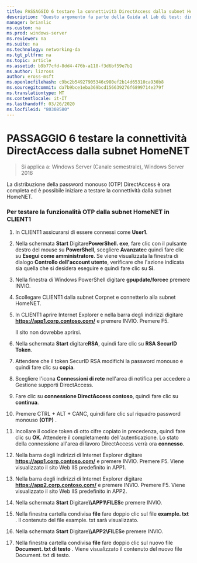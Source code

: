 ```yaml
---
title: PASSAGGIO 6 testare la connettività DirectAccess dalla subnet HomeNET
description: 'Questo argomento fa parte della Guida al Lab di test: dimostrazione di DirectAccess con autenticazione OTP e RSA SecurID per Windows Server 2016'
manager: brianlic
ms.custom: na
ms.prod: windows-server
ms.reviewer: na
ms.suite: na
ms.technology: networking-da
ms.tgt_pltfrm: na
ms.topic: article
ms.assetid: b9b77cfd-8dd4-476b-a118-f3d6bf59e7b1
ms.author: lizross
author: eross-msft
ms.openlocfilehash: c9bc2b54927905346c980ef2b14d65310ca930b8
ms.sourcegitcommit: da7b9bce1eba369bcd156639276f6899714e279f
ms.translationtype: MT
ms.contentlocale: it-IT
ms.lasthandoff: 03/26/2020
ms.locfileid: "80308580"
---
```

# <a name="step-6-test-directaccess-connectivity-from-the-homenet-subnet"></a>PASSAGGIO 6 testare la connettività DirectAccess dalla subnet HomeNET

>Si applica a: Windows Server (Canale semestrale), Windows Server 2016

La distribuzione della password monouso (OTP) DirectAccess è ora completa ed è possibile iniziare a testare la connettività dalla subnet HomeNET.  
  
### <a name="to-test-otp-functionality-from-the-homenet-subnet-on-client1"></a>Per testare la funzionalità OTP dalla subnet HomeNET in CLIENT1  
  
1. In CLIENT1 assicurarsi di essere connessi come **User1**.  
  
2. Nella schermata **Start** Digitare**PowerShell. exe**, fare clic con il pulsante destro del mouse su **PowerShell**, scegliere **Avanzate**e quindi fare clic su **Esegui come amministratore**. Se viene visualizzata la finestra di dialogo **Controllo dell'account utente**, verificare che l'azione indicata sia quella che si desidera eseguire e quindi fare clic su **Sì**.  
  
3. Nella finestra di Windows PowerShell digitare **gpupdate/force**e premere INVIO.  
  
4. Scollegare CLIENT1 dalla subnet Corpnet e connetterlo alla subnet HomeNET.  
  
5. In CLIENT1 aprire Internet Explorer e nella barra degli indirizzi digitare **https://app1.corp.contoso.com/** e premere INVIO. Premere F5.  
  
   Il sito non dovrebbe aprirsi.  
  
6. Nella schermata **Start** digitare**RSA**, quindi fare clic su **RSA SecurID Token**.  
  
7. Attendere che il token SecurID RSA modifichi la password monouso e quindi fare clic su **copia**.  
  
8. Scegliere l'icona **Connessioni di rete** nell'area di notifica per accedere a Gestione supporti DirectAccess.  
  
9. Fare clic su **connessione DirectAccess contoso**, quindi fare clic su **continua**.  
  
10. Premere CTRL + ALT + CANC, quindi fare clic sul riquadro password monouso **(OTP)** .  
  
11. Incollare il codice token di otto cifre copiato in precedenza, quindi fare clic su **OK**. Attendere il completamento dell'autenticazione. Lo stato della connessione all'area di lavoro DirectAccess verrà ora **connesso**.  
  
12. Nella barra degli indirizzi di Internet Explorer digitare **https://app1.corp.contoso.com/** e premere INVIO. Premere F5. Viene visualizzato il sito Web IIS predefinito in APP1.  
  
13. Nella barra degli indirizzi di Internet Explorer digitare **https://app2.corp.contoso.com/** e premere INVIO. Premere F5. Viene visualizzato il sito Web IIS predefinito in APP2.  
  
14. Nella schermata **Start** Digitare<strong>\\\APP1\FILES</strong>e premere INVIO.  
  
15. Nella finestra cartella condivisa **file** fare doppio clic sul file **example. txt** . Il contenuto del file example. txt sarà visualizzato.  
  
16. Nella schermata **Start** Digitare<strong>\\\APP2\FILES</strong>e premere INVIO.  
  
17. Nella finestra cartella condivisa **file** fare doppio clic sul nuovo file **Document. txt di testo** . Viene visualizzato il contenuto del nuovo file Document. txt di testo.  
  


